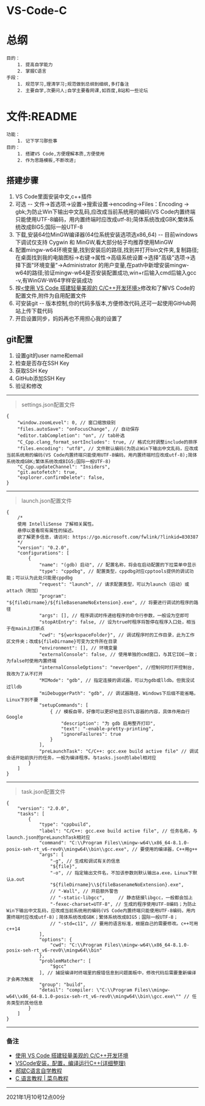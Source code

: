 # VS-Code-C
# 总纲

    目的：   
        1. 提高自学能力
        2. 掌握C语言
    手段：
        1. 规范学习,理清学习;规范做到总纲到细纲,多打备注
        2. 主要自学,次要问人;自学主要看网课,如百度,B站和一些论坛

# 文件:README
    功能：
        1. 记下学习那些事
    目的：
        1. 搭建VS Code,方便理解本质,方便使用
        2. 作为思路模板,不断改进;

## 搭建步骤
1. VS Code里面安装中文,c++插件
2. 可选 -- 文件->首选项->设置->搜索设置->encoding->Files：Encoding -> gbk;为防止Win下输出中文乱码,应改成当前系统用的编码(VS Code内置终端只能使用UTF-8编码，用内置终端时应改成utf-8);简体系统改成GBK;繁体系统改成BIG5;国际一般UTF-8
3. 下载,安装64位MinGW编译器(64位系统安装选项选x86_64) -- 目前windows下调试仅支持 Cygwin 和 MinGW,看大部分帖子均推荐使用MinGW
4. 配置mingw-w64环境变量,找到安装后的路径,找到并打开bin文件夹,复制路径;在桌面找到我的电脑图标->右键->属性->高级系统设置->选择"高级"选项->选择下面"环境变量"->Administrator 的用户变量,在path中新增安装mingw-w64的路径;验证mingw-w64是否安装配置成功,win+r后输入cmd后输入gcc -v,有WinGW-W64字样安装成功
5. 按[<使用 VS Code 搭建轻量美观的 C/C++开发环境>](https://www.bilibili.com/video/BV1sW411v7VZ)修改和了解VS Code的配置文件,附件为自用配置文件
6. 可安装git -- 版本控制,你的代码多版本,方便修改代码,还可一起使用GitHub网站上传下载代码
7. 开启设置同步，妈妈再也不用担心我的设置了

## git配置
1. 设置git的user name和email
2. 检查是否存在SSH Key
3. 获取SSH Key
4. GitHub添加SSH Key
5. 验证和修改
---

> settings.json配置文件
```
{
    "window.zoomLevel": 0, // 窗口缩放级别
    "files.autoSave": "onFocusChange", // 自动保存
    "editor.tabCompletion": "on", // tab补选
    "C_Cpp.clang_format_sortIncludes": true, // 格式化时调整include的排序
    "files.encoding": "utf8", // 文件默认编码(为防止Win下输出中文乱码，应改成当前系统用的编码(VS Code内置终端只能使用UTF-8编码，用内置终端时应改成utf-8);简体系统改成GBK;繁体系统改成BIG5;国际一般UTF-8)
    "C_Cpp.updateChannel": "Insiders",
    "git.autofetch": true,
    "explorer.confirmDelete": false,
}
```

---

> launch.json配置文件  
```
{
    /*
    使用 IntelliSense 了解相关属性。 
    悬停以查看现有属性的描述。
    欲了解更多信息，请访问: https://go.microsoft.com/fwlink/?linkid=830387
    */
    "version": "0.2.0",
    "configurations": [
        {
            "name": "(gdb) 启动", // 配置名称，将会在启动配置的下拉菜单中显示
            "type": "cppdbg", // 配置类型，cppdbg对应cpptools提供的调试功能；可以认为此处只能是cppdbg
            "request": "launch", // 请求配置类型，可以为launch（启动）或attach（附加）
            "program": "${fileDirname}/${fileBasenameNoExtension}.exe", // 将要进行调试的程序的路径
            "args": [], // 程序调试时传递给程序的命令行参数，一般设为空即可
            "stopAtEntry": false, // 设为true时程序将暂停在程序入口处，相当于在main上打断点
            "cwd": "${workspaceFolder}", // 调试程序时的工作目录，此为工作区文件夹；改成${fileDirname}可变为文件所在目录
            "environment": [], // 环境变量
            "externalConsole": false, // 使用单独的cmd窗口，与其它IDE一致；为false时使用内置终端
            "internalConsoleOptions": "neverOpen", //控制何时打开控制台,我改为了从不打开
            "MIMode": "gdb", // 指定连接的调试器，可以为gdb或lldb。但我没试过lldb
            "miDebuggerPath": "gdb", // 调试器路径，Windows下后缀不能省略，Linux下则不要
            "setupCommands": [
                { // 模板自带，好像可以更好地显示STL容器的内容，具体作用自行Google
                    "description": "为 gdb 启用整齐打印",
                    "text": "-enable-pretty-printing",
                    "ignoreFailures": true
                }
            ],
            "preLaunchTask": "C/C++: gcc.exe build active file" // 调试会话开始前执行的任务，一般为编译程序。与tasks.json的label相对应
        }
    ]
}
```

---

> task.json配置文件
```
{
	"version": "2.0.0",
	"tasks": [
		{
			"type": "cppbuild",
			"label": "C/C++: gcc.exe build active file", // 任务名称，与launch.json的preLaunchTask相对应
			"command": "C:\\Program Files\\mingw-w64\\x86_64-8.1.0-posix-seh-rt_v6-rev0\\mingw64\\bin\\gcc.exe", // 要使用的编译器，C++用g++
			"args": [
				"-g", // 生成和调试有关的信息
				"${file}",
				"-o", // 指定输出文件名，不加该参数则默认输出a.exe，Linux下默认a.out
				"${fileDirname}\\${fileBasenameNoExtension}.exe",
				// "-Wall", // 开启额外警告
				// "-static-libgcc",     // 静态链接libgcc，一般都会加上
				"-fexec-charset=UTF-8", // 生成的程序使用UTF-8编码；为防止Win下输出中文乱码，应改成当前系统用的编码(VS Code内置终端只能使用UTF-8编码，用内置终端时应改成utf-8)；简体系统改成GBK；繁体系统改成BIG5；国际一般UTF-8；
				// "-std=c11", // 要用的语言标准，根据自己的需要修改。c++可用c++14
			],
			"options": {
				"cwd": "C:\\Program Files\\mingw-w64\\x86_64-8.1.0-posix-seh-rt_v6-rev0\\mingw64\\bin"
			},
			"problemMatcher": [
				"$gcc"
			], // 捕捉编译时终端里的报错信息到问题面板中，修改代码后需要重新编译才会再次触发
			"group": "build",
			"detail": "compiler: \"C:\\Program Files\\mingw-w64\\x86_64-8.1.0-posix-seh-rt_v6-rev0\\mingw64\\bin\\gcc.exe\"" // 任务类型的其他信息
		}
	]
}
```

---

### 备注
+ [使用 VS Code 搭建轻量美观的 C/C++开发环境](https://www.bilibili.com/video/BV1sW411v7VZ)
+ [VSCode安装，配置，编译运行C++(详细整理)](https://www.jianshu.com/p/febbf1e975b6)
+ [郝斌C语言自学教程](https://www.bilibili.com/video/BV1os411h77o?p=1)
+ [C 语言教程 | 菜鸟教程](https://www.runoob.com/cprogramming/c-tutorial.html)

---

2021年1月10号12点00分